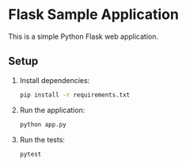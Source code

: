 
# Flask Sample Application

This is a simple Python Flask web application.

## Setup

1. Install dependencies:
    ```bash
    pip install -r requirements.txt
    ```

2. Run the application:
    ```bash
    python app.py
    ```

3. Run the tests:
    ```bash
    pytest
    ```
